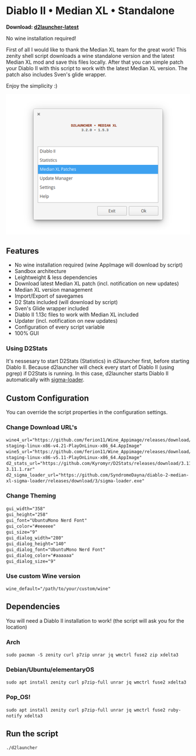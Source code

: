 # Diablo II • Median XL • Standalone

**Download: [d2launcher-latest](https://github.com/murkl/d2launcher/releases/latest)**

No wine installation required!

First of all I would like to thank the Median XL team for the great work! This zenity shell script downloads a wine standalone version and the latest Median XL mod and save this files locally. After that you can simple patch your Diablo II with this script to work with the latest Median XL version. The patch also includes Sven's glide wrapper.

Enjoy the simplicity :)

![d2launcher screenshot](https://raw.githubusercontent.com/murkl/d2launcher/master/res/screenshot.png)

## Features

- No wine installation required (wine AppImage will download by script)
- Sandbox architecture
- Leightweight & less dependencies
- Download latest Median XL patch (incl. notification on new updates)
- Median XL version management
- Import/Export of savegames
- D2 Stats included (will download by script)
- Sven's Glide wrapper included
- Diablo II 1.13c files to work with Median XL included
- Updater (incl. notification on new updates)
- Configuration of every script variable
- 100% GUI

### Using D2Stats

It's nessesary to start D2Stats (Statistics) in d2launcher first, before starting Diablo II. Because d2launcher will check every start of Diablo II (using pgrep) if D2Stats is running. In this case, d2launcher starts Diablo II automatically with [sigma-loader](https://github.com/SyndromeDayna/diablo-2-median-xl-sigma-loader).

## Custom Configuration

You can override the script properties in the configuration settings.

### Change Download URL's

```
wine4_url="https://github.com/ferion11/Wine_Appimage/releases/download/v4.21/wine-staging-linux-x86-v4.21-PlayOnLinux-x86_64.AppImage"
wine5_url="https://github.com/ferion11/Wine_Appimage/releases/download/v5.11/wine-staging-linux-x86-v5.11-PlayOnLinux-x86_64.AppImage"
d2_stats_url="https://github.com/Kyromyr/D2Stats/releases/download/3.11.1/D2Stats-3.11.1.rar"
d2_sigma_loader_url="https://github.com/SyndromeDayna/diablo-2-median-xl-sigma-loader/releases/download/3/sigma-loader.exe"
```

### Change Theming

```
gui_width="358"
gui_height="258"
gui_font="UbuntuMono Nerd Font"
gui_color="#eeeeee"
gui_size="9"
gui_dialog_width="280"
gui_dialog_height="140"
gui_dialog_font="UbuntuMono Nerd Font"
gui_dialog_color="#aaaaaa"
gui_dialog_size="9"
```

### Use custom Wine version

```
wine_default="/path/to/your/custom/wine"
```

## Dependencies

You will need a Diablo II installation to work! (the script will ask you for the location)

### Arch

```
sudo pacman -S zenity curl p7zip unrar jq wmctrl fuse2 zip xdelta3
```

### Debian/Ubuntu/elementaryOS

```
sudo apt install zenity curl p7zip-full unrar jq wmctrl fuse2 xdelta3
```

### Pop_OS!

```
sudo apt install zenity curl p7zip-full unrar jq wmctrl fuse2 ruby-notify xdelta3
```

## Run the script

```
./d2launcher
```
